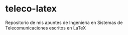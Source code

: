 # teleco-latex
Repositorio de mis apuntes de Ingeniería en Sistemas de Telecomunicaciones escritos en LaTeX
